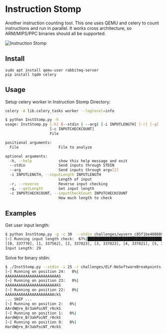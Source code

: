# Instruction Stomp

Another instruction counting tool. This one uses QEMU and celery to count instructions and run in parallel. It works cross architecture, so  ARM/MIPS/PPC binaries should all be  supported.

![Instruction Stomp](https://media.giphy.com/media/THUxzpKmIrZvtAlMZQ/giphy.gif)

## Install

```
sudo apt install qemu-user rabbitmq-server
pip install tqdm celery
```
## Usage
Setup celery worker in Instruction Stomp Directory:

```bash
celery -A lib.celery_tasks worker --loglevel=info
```

``` bash
$ python InstStomp.py -h
usage: InstStomp.py [-h] (--stdin | --arg) [-i INPUTLENGTH] [-r] [-g]
                    [-c INPUTCHECKCOUNT]
                    File

positional arguments:
  File                  File to analyze

optional arguments:
  -h, --help            show this help message and exit
  --stdin               Send inputs through STDIN
  --arg                 Send inputs through argv[2]
  -i INPUTLENGTH, --inputLength INPUTLENGTH
                        Length of input
  -r, --reverse         Reverse input checking
  -g, --getLength       Get input length
  -c INPUTCHECKCOUNT, --inputCheckCount INPUTCHECKCOUNT
                        How much length to check
```

## Examples
Get user input length:
```bash
$ python InstStomp.py -g -c 30  --stdin challenges/wyvern_c85f1be480808a9da350faaa6104a19b 
[~] Running input length check:  67%|██████████████████████████████████████                   | 20/30 [00:03<00:01,  6.31it/s]
[[0, 337770], [1, 337562], [2, 337823], [3, 337823], [4, 337821], [5, 337821], [6, 337821], [7, 337821], [8, 337820], [9, 337820], [10, 337820], [11, 337820], [12, 337820], [13, 337820], [14, 337820], [15, 337820], [16, 337822], [17, 337826], [18, 337826], [19, 337826], [20, 337826], [21, 337826], [22, 337826], [23, 337826], [24, 337826], [25, 337826], [26, 337826], [27, 337826], [28, 337826], [29, 339147]]
Input Length: 29

```

Solve for binary stdin:
```bash
$ ./InstStomp.py --stdin -i 25 -r challenges/ELF-NoSoftwareBreakpoints 
[~] Running on position 24:   0%|                                                                     | 0/100 [00:00<?, ?it/s]
AAAAAAAAAAAAAAAAAAAAAAAAS
[~] Running on position 23:   0%|                                                                     | 0/100 [00:00<?, ?it/s]
AAAAAAAAAAAAAAAAAAAAAAAkS
[~] Running on position 22:   0%|                                                                     | 0/100 [00:00<?, ?it/s]
AAAAAAAAAAAAAAAAAAAAAAckS
... SNIP ...
[~] Running on position 2:   0%|                                                                      | 0/100 [00:00<?, ?it/s]
AArdW@re_Br3akPoiNT_r0ckS
[~] Running on position 1:   0%|                                                                      | 0/100 [00:00<?, ?it/s]
AardW@re_Br3akPoiNT_r0ckS
[~] Running on position 0:   0%|                                                                      | 0/100 [00:00<?, ?it/s]
HardW@re_Br3akPoiNT_r0ckS

```
